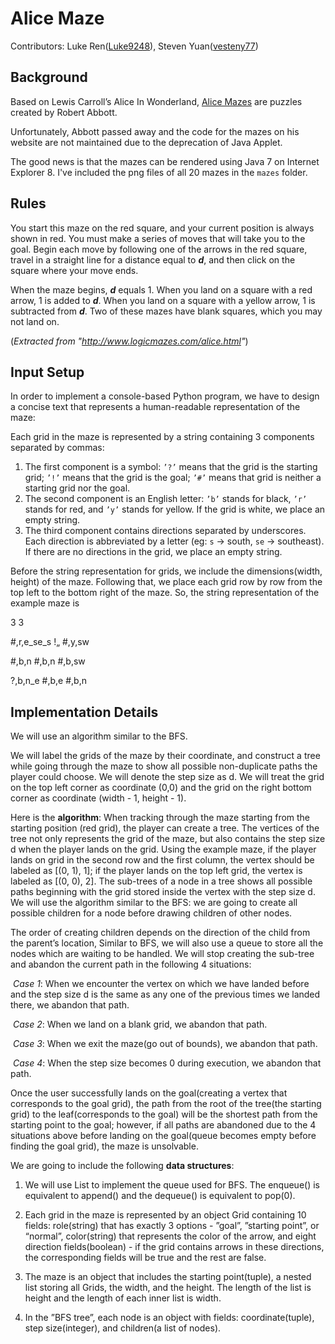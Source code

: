 # Alice Maze

Contributors: Luke Ren([Luke9248](https://github.com/Luke9248)), Steven Yuan([vesteny77](https://github.com/vesteny77))



## Background

Based on Lewis Carroll’s Alice In Wonderland, [Alice Mazes](http://www.logicmazes.com/alice.html) are puzzles created by Robert Abbott.

Unfortunately, Abbott passed away and the code for the mazes on his website are not maintained due to the deprecation of Java Applet.

The good news is that the mazes can be rendered using Java 7 on Internet Explorer 8. I've included the png files of all 20 mazes in the `mazes` folder.



## Rules

You start this maze on the red square, and your current position is always shown in red. You must make a series of moves that will take you to the goal. Begin each move by following one of the arrows in the red square, travel in a straight line for a distance equal to ***d***, and then click on the square where your move ends.

When the maze begins, ***d*** equals 1. When you land on a square with a red arrow, 1 is added to ***d***. When you land on a square with a yellow arrow, 1 is subtracted from ***d***. Two of these mazes have blank squares, which you may not land on.

(*Extracted from "http://www.logicmazes.com/alice.html"*)



## Input Setup

In order to implement a console-based Python program, we have to design a concise text that represents a human-readable representation of the maze:

Each grid in the maze is represented by a string containing 3 components separated by commas:

1. The first component is a symbol: `’?’` means that the grid is the starting grid; `’!’` means that the grid is the goal; `’#’` means that grid is neither a starting grid nor the goal.
2. The second component is an English letter: `’b’` stands for black, `’r’` stands for red, and `’y’` stands for yellow. If the grid is white, we place an empty string.
3. The third component contains directions separated by underscores. Each direction is abbreviated by a letter (eg: `s` -> south, `se` -> southeast). If there are no directions in the grid, we place an empty string.

Before the string representation for grids, we include the dimensions(width, height) of the maze. Following that, we place each grid row by row from the top left to the bottom right of the maze. So, the string representation of the example maze is

3 3

\#,r,e_se_s  !„  #,y,sw

#,b,n  #,b,n  #,b,sw

?,b,n_e  #,b,e  #,b,n



## Implementation Details

We will use an algorithm similar to the BFS.

We will label the grids of the maze by their coordinate, and construct a tree while going through the maze to show all possible non-duplicate paths the player could choose. We will denote the step size as d. We will treat the grid on the top left corner as coordinate (0,0) and the grid on the right bottom corner as coordinate (width - 1, height - 1).

Here is the **algorithm**:
When tracking through the maze starting from the starting position (red grid), the player can create a tree. The vertices of the tree not only represents the grid of the maze, but also contains the step size d when the player lands on the grid. Using the example maze, if the player lands on grid in the second row and the first column, the vertex should be labeled as [(0, 1), 1]; if the player lands on the top left grid, the vertex is labeled as [(0, 0), 2]. The sub-trees of a node in a tree shows all possible paths beginning with the grid stored inside the vertex with the step size d. We will use the algorithm similar to the BFS: we are going to create all possible children for a node before drawing children of other nodes.

The order of creating children depends on the direction of the child from the parent’s location, Similar to BFS, we will also use a queue to store all the nodes which are waiting to be handled. We will stop creating the sub-tree and abandon the current path in the following 4 situations:

​	*Case 1*: When we encounter the vertex on which we have landed before and the step size d is the same as any one of the previous times we landed there, we abandon that path.

​	*Case 2*: When we land on a blank grid, we abandon that path.

​	*Case 3*: When we exit the maze(go out of bounds), we abandon that path.

​	*Case 4*: When the step size becomes 0 during execution, we abandon that path.

Once the user successfully lands on the goal(creating a vertex that corresponds to the goal grid), the path from the root of the tree(the starting grid) to the leaf(corresponds to the goal) will be the shortest path from the starting point to the goal; however, if all paths are abandoned due to the 4 situations above before landing on the goal(queue becomes empty before finding the goal grid), the maze is unsolvable.

We are going to include the following **data structures**:

1. We will use List to implement the queue used for BFS. The enqueue() is equivalent to append() and the dequeue() is equivalent to pop(0).

2. Each grid in the maze is represented by an object Grid containing 10 fields: role(string) that has exactly 3 options - ”goal”, ”starting point”, or “normal”, color(string) that represents the color of the arrow, and eight direction fields(boolean) - if the grid contains arrows in these directions, the corresponding fields will be true and the rest are false.

3. The maze is an object that includes the starting point(tuple), a nested list storing all Grids, the width, and the height. The length of the list is height and the length of each inner list is width.

4. In the ”BFS tree”, each node is an object with fields: coordinate(tuple), step size(integer), and children(a list of nodes).
